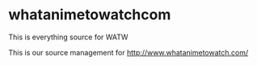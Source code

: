 # whatanimetowatchcom
This is everything source for WATW

This is our source management for http://www.whatanimetowatch.com/
